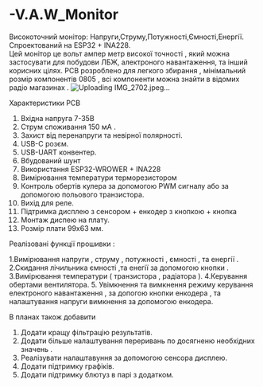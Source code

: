 # -V.A.W_Monitor
Високоточний монітор: Напруги,Струму,Потужності,Ємності,Енергії. Спроектований на ESP32 + INA228.  
Цей монітор  це вольт ампер метр високої точності , який можна застосувати для побудови   ЛБЖ, алектроного навантаження, та інший  корисних цілях. 
PCB розроблено для легкого збирання , мінімальний розмір  компонентів  0805 , всі компоненти можна знайти в відомих радіо магазинах . 
![Uploading IMG_2702.jpeg…]()


Характеристики  PCB 
1. Вхідна напруга  7-35В
2. Струм споживання  150 мА . 
3. Захист від перенапруги та невірної полярності.
4. USB-C розєм.
5. USB-UART конвентер.
6. Вбудований шунт
7. Використання  ESP32-WROWER + INA228
8. Вимірювання температури терморезистором
9. Контроль обертів кулера за допомогою PWM сигналу або за допомогою польового транзистора.
10. Вихід для  реле. 
11. Підтримка дисплею з сенсором +  енкодер  з кнопкою  + кнопка 
12. Монтаж диспею на плату.
13. Розмір плати 99х63 мм.


Реалізовані функції прошивки :

1.Вимірювання напруги  , струму , потужності , ємності  , та  енергії . 
2.Скидання  лічильника  ємності ,та енегії за допомогою кнопки .
3.Вимірювання температури ( транзистора  , радіатора ). 
4.Керування обертами вентилятора. 
5. Увімкнення та вимкнення режиму  керування електроного навантаження  , за допогою кнопки енкодера , та  налаштування  напруги  вимкнення за допомогою енкодера.

В планах також добавити  
1.	Додати кращу фільтрацію результатів. 
2.	Додати більше  налаштування переривань по досягненю необхідних значень .
3.	Реалізувати налаштавуння за допомогою сенсора дисплею.
4.	Додати  підтримку графіків. 
5.	Додати підтримку  блютуз в парі з  додатком. 

